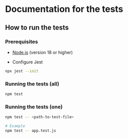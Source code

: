 # Documentation for the tests

## How to run the tests

### Prerequisites

- [Node.js](https://nodejs.org/en/) (version 18 or higher)

- Configure Jest

```bash
npx jest --init
```

### Running the tests (all)

```bash
npm test
```

### Running the tests (one)

```bash
npm test -- <path-to-test-file>

# Example
npm test -- app.test.js
```
